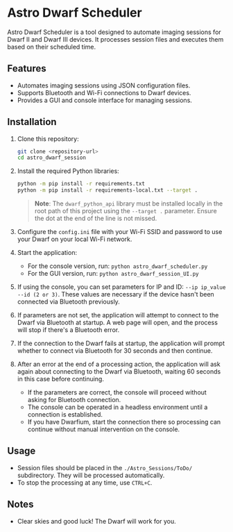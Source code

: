 # Astro Dwarf Scheduler

Astro Dwarf Scheduler is a tool designed to automate imaging sessions for Dwarf II and Dwarf III devices. It processes session files and executes them based on their scheduled time.

## Features
- Automates imaging sessions using JSON configuration files.
- Supports Bluetooth and Wi-Fi connections to Dwarf devices.
- Provides a GUI and console interface for managing sessions.

## Installation
1. Clone this repository:
   ```sh
   git clone <repository-url>
   cd astro_dwarf_session
   ```

2. Install the required Python libraries:
   ```sh
   python -m pip install -r requirements.txt
   python -m pip install -r requirements-local.txt --target .
   ```
   > **Note**: The `dwarf_python_api` library must be installed locally in the root path of this project using the `--target .` parameter. Ensure the dot at the end of the line is not missed.

3. Configure the `config.ini` file with your Wi-Fi SSID and password to use your Dwarf on your local Wi-Fi network.

4. Start the application:
   - For the console version, run: `python astro_dwarf_scheduler.py`
   - For the GUI version, run: `python astro_dwarf_session_UI.py`

5. If using the console, you can set parameters for IP and ID: `--ip ip_value --id (2 or 3)`. These values are necessary if the device hasn't been connected via Bluetooth previously.

6. If parameters are not set, the application will attempt to connect to the Dwarf via Bluetooth at startup. A web page will open, and the process will stop if there's a Bluetooth error.

7. If the connection to the Dwarf fails at startup, the application will prompt whether to connect via Bluetooth for 30 seconds and then continue.

8. After an error at the end of a processing action, the application will ask again about connecting to the Dwarf via Bluetooth, waiting 60 seconds in this case before continuing.

   - If the parameters are correct, the console will proceed without asking for Bluetooth connection.
   - The console can be operated in a headless environment until a connection is established.
   - If you have Dwarfium, start the connection there so processing can continue without manual intervention on the console.

## Usage
- Session files should be placed in the `./Astro_Sessions/ToDo/` subdirectory. They will be processed automatically.
- To stop the processing at any time, use `CTRL+C`.

## Notes
- Clear skies and good luck! The Dwarf will work for you.
